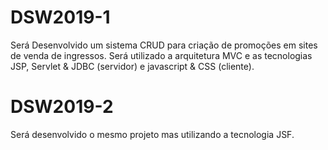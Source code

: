 # DSW2019-1

Será Desenvolvido um sistema CRUD para criação de promoções em sites de venda de ingressos.
Será utilizado a arquitetura MVC e as tecnologias JSP, Servlet & JDBC (servidor) e javascript & CSS (cliente).

# DSW2019-2

Será desenvolvido o mesmo projeto mas utilizando a tecnologia JSF.
